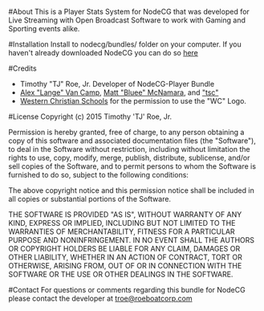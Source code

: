 #About
This is a Player Stats System for NodeCG that was developed for Live Streaming with Open Broadcast Software to work with Gaming and Sporting events alike.

#Installation
Install to nodecg/bundles/ folder on your computer.
If you haven't already downloaded NodeCG you can do so [here](https://github.com/nodecg/nodecg)

#Credits
- Timothy "TJ" Roe, Jr. Developer of NodeCG-Player Bundle
- [Alex "Lange" Van Camp](http://alexvan.camp/), [Matt "Bluee" McNamara]("https://github.com/MattMcNam"), and ["tsc"](http://fwdcp.net/)
- [Western Christian Schools](http://westernchristian.org/) for the permission to use the "WC" Logo.
	
#License
Copyright (c) 2015 Timothy 'TJ' Roe, Jr.

Permission is hereby granted, free of charge, to any person obtaining a copy
of this software and associated documentation files (the "Software"), to deal
in the Software without restriction, including without limitation the rights
to use, copy, modify, merge, publish, distribute, sublicense, and/or sell
copies of the Software, and to permit persons to whom the Software is
furnished to do so, subject to the following conditions:

The above copyright notice and this permission notice shall be included in
all copies or substantial portions of the Software.

THE SOFTWARE IS PROVIDED "AS IS", WITHOUT WARRANTY OF ANY KIND, EXPRESS OR
IMPLIED, INCLUDING BUT NOT LIMITED TO THE WARRANTIES OF MERCHANTABILITY,
FITNESS FOR A PARTICULAR PURPOSE AND NONINFRINGEMENT. IN NO EVENT SHALL THE
AUTHORS OR COPYRIGHT HOLDERS BE LIABLE FOR ANY CLAIM, DAMAGES OR OTHER
LIABILITY, WHETHER IN AN ACTION OF CONTRACT, TORT OR OTHERWISE, ARISING FROM,
OUT OF OR IN CONNECTION WITH THE SOFTWARE OR THE USE OR OTHER DEALINGS IN
THE SOFTWARE.

#Contact
For questions or comments regarding this bundle for NodeCG please contact the developer at <troe@roeboatcorp.com>